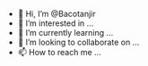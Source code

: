 - 👋 Hi, I’m @Bacotanjir
- 👀 I’m interested in ...
- 🌱 I’m currently learning ...
- 💞️ I’m looking to collaborate on ...
- 📫 How to reach me ...

<!---
Bacotanjir/Bacotanjir is a ✨ specil ✨ repository because its `README.md` (this file) appears on your GitHub profile.

--->
